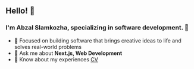 ## Hello! 👋
### I'm Abzal Slamkozha, specializing in software development. 🚀

- 🙌 Focused on building software that brings creative ideas to life and solves real-world problems 
- 💬 Ask me about **Next.js, Web Development**
- 📄 Know about my experiences [CV](https://github.com/guinnod/resume/blob/main/Abzal_Slamkozha_CV.pdf)
